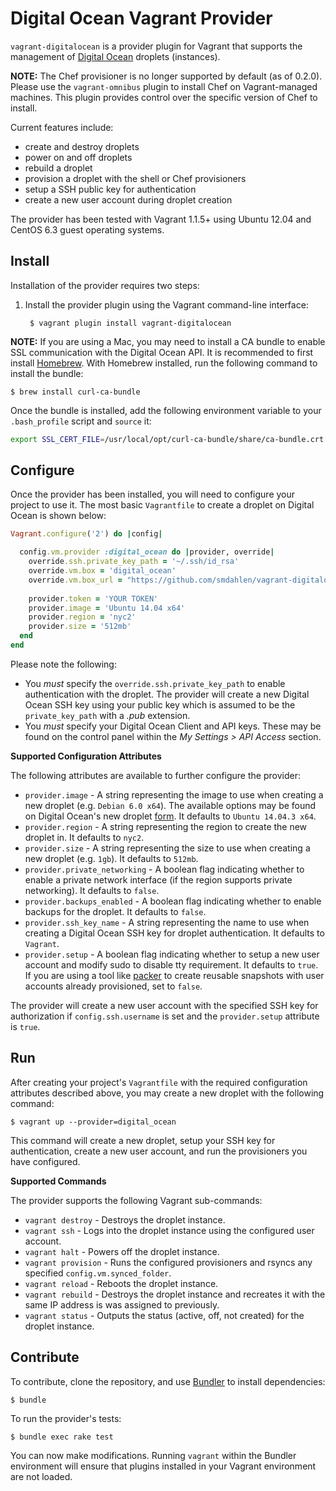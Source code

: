 Digital Ocean Vagrant Provider
==============================
`vagrant-digitalocean` is a provider plugin for Vagrant that supports the
management of [Digital Ocean](https://www.digitalocean.com/) droplets
(instances).

**NOTE:** The Chef provisioner is no longer supported by default (as of 0.2.0).
Please use the `vagrant-omnibus` plugin to install Chef on Vagrant-managed
machines. This plugin provides control over the specific version of Chef
to install.

Current features include:
- create and destroy droplets
- power on and off droplets
- rebuild a droplet
- provision a droplet with the shell or Chef provisioners
- setup a SSH public key for authentication
- create a new user account during droplet creation

The provider has been tested with Vagrant 1.1.5+ using Ubuntu 12.04 and
CentOS 6.3 guest operating systems.

Install
-------
Installation of the provider requires two steps:

1. Install the provider plugin using the Vagrant command-line interface:

        $ vagrant plugin install vagrant-digitalocean


**NOTE:** If you are using a Mac, you may need to install a CA bundle to enable SSL
communication with the Digital Ocean API. It is recommended to first install
[Homebrew](http://mxcl.github.io/homebrew/). With Homebrew installed, run
the following command to install the bundle:

    $ brew install curl-ca-bundle

Once the bundle is installed, add the following environment variable to your
`.bash_profile` script and `source` it:

```bash
export SSL_CERT_FILE=/usr/local/opt/curl-ca-bundle/share/ca-bundle.crt
```

Configure
---------
Once the provider has been installed, you will need to configure your project
to use it. The most basic `Vagrantfile` to create a droplet on Digital Ocean
is shown below:

```ruby
Vagrant.configure('2') do |config|

  config.vm.provider :digital_ocean do |provider, override|
    override.ssh.private_key_path = '~/.ssh/id_rsa'
    override.vm.box = 'digital_ocean'
    override.vm.box_url = "https://github.com/smdahlen/vagrant-digitalocean/raw/master/box/digital_ocean.box"
    
    provider.token = 'YOUR TOKEN'
    provider.image = 'Ubuntu 14.04 x64'
    provider.region = 'nyc2'
    provider.size = '512mb'
  end
end
```

Please note the following:
- You *must* specify the `override.ssh.private_key_path` to enable authentication
  with the droplet. The provider will create a new Digital Ocean SSH key using
  your public key which is assumed to be the `private_key_path` with a *.pub*
  extension.
- You *must* specify your Digital Ocean Client and API keys. These may be
  found on the control panel within the *My Settings > API Access* section.

**Supported Configuration Attributes**

The following attributes are available to further configure the provider:
- `provider.image` - A string representing the image to use when creating a
   new droplet (e.g. `Debian 6.0 x64`). The available options may
   be found on Digital Ocean's new droplet [form](https://www.digitalocean.com/droplets/new).
   It defaults to `Ubuntu 14.04.3 x64`.
- `provider.region` - A string representing the region to create the new
   droplet in. It defaults to `nyc2`.
- `provider.size` - A string representing the size to use when creating a
  new droplet (e.g. `1gb`). It defaults to `512mb`.
- `provider.private_networking` - A boolean flag indicating whether to enable
  a private network interface (if the region supports private networking). It
  defaults to `false`.
- `provider.backups_enabled` - A boolean flag indicating whether to enable backups for
   the droplet. It defaults to `false`.
- `provider.ssh_key_name` - A string representing the name to use when creating
  a Digital Ocean SSH key for droplet authentication. It defaults to `Vagrant`.
- `provider.setup` - A boolean flag indicating whether to setup a new user
  account and modify sudo to disable tty requirement. It defaults to `true`.
  If you are using a tool like [packer](https://packer.io) to create
  reusable snapshots with user accounts already provisioned, set to `false`.

The provider will create a new user account with the specified SSH key for
authorization if `config.ssh.username` is set and the `provider.setup`
attribute is `true`.

Run
---
After creating your project's `Vagrantfile` with the required configuration
attributes described above, you may create a new droplet with the following
command:

    $ vagrant up --provider=digital_ocean

This command will create a new droplet, setup your SSH key for authentication,
create a new user account, and run the provisioners you have configured.

**Supported Commands**

The provider supports the following Vagrant sub-commands:
- `vagrant destroy` - Destroys the droplet instance.
- `vagrant ssh` - Logs into the droplet instance using the configured user
  account.
- `vagrant halt` - Powers off the droplet instance.
- `vagrant provision` - Runs the configured provisioners and rsyncs any
  specified `config.vm.synced_folder`.
- `vagrant reload` - Reboots the droplet instance.
- `vagrant rebuild` - Destroys the droplet instance and recreates it with the
  same IP address is was assigned to previously.
- `vagrant status` - Outputs the status (active, off, not created) for the
  droplet instance.

Contribute
----------
To contribute, clone the repository, and use [Bundler](http://gembundler.com)
to install dependencies:

    $ bundle

To run the provider's tests:

    $ bundle exec rake test

You can now make modifications. Running `vagrant` within the Bundler
environment will ensure that plugins installed in your Vagrant
environment are not loaded.
